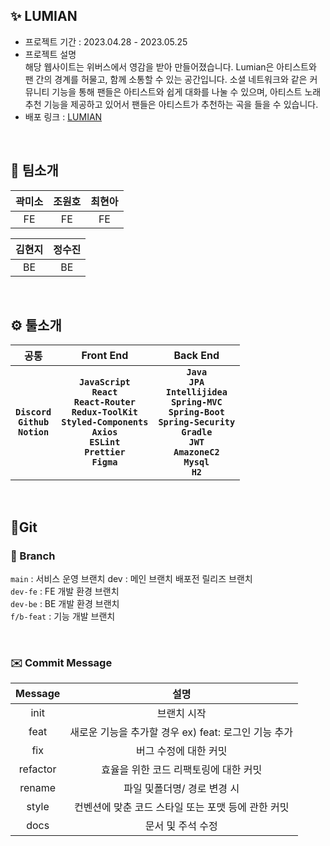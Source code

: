 ## ✨ LUMIAN

- 프로젝트 기간 : 2023.04.28 - 2023.05.25
- 프로젝트 설명<br>
  해당 웹사이트는 위버스에서 영감을 받아 만들어졌습니다. Lumian은 아티스트와 팬 간의 경계를 허물고, 함께 소통할 수 있는 공간입니다. 소셜 네트워크와 같은 커뮤니티 기능을 통해 팬들은 아티스트와 쉽게 대화를 나눌 수 있으며, 아티스트 노래 추천 기능을 제공하고 있어서 팬들은 아티스트가 추천하는 곡을 들을 수 있습니다.
- 배포 링크 : <a href ="http://lumian-project.s3-website.ap-northeast-2.amazonaws.com" target = "_blank" > LUMIAN </a>

</br>

## 🎵 팀소개
| 곽미소 | 조원호 | 최현아 |
|:--------:| :--------: | :--------: |
| FE | FE | FE | 

| 김현지 | 정수진 |
|:--------:| :--------: |
| BE | BE |

</br>

## ⚙️ 툴소개

|                     공통                      |                                                                                Front End                                                                                |                                                                                            Back End                                                                                            |
| :-------------------------------------------: | :---------------------------------------------------------------------------------------------------------------------------------------------------------------------: | :--------------------------------------------------------------------------------------------------------------------------------------------------------------------------------------------: |
| **`Discord`**<br>**`Github`**<br>**`Notion`** | **`JavaScript`**<br>**`React`**<br>**`React-Router`**<br>**`Redux-ToolKit`**<br>**`Styled-Components`**<br>**`Axios`**<br>**`ESLint`**<br>**`Prettier`**<br>**`Figma`** | **`Java`**<br>**`JPA`**<br>**`Intellijidea`**<br>**`Spring-MVC`**<br>**`Spring-Boot`**<br>**`Spring-Security`**<br>**`Gradle`**<br>**`JWT`**<br>**`AmazoneC2`**<br>**`Mysql`**<br>**`H2`**<br> |

</br>

## 📎Git

### 🌲 Branch

`main` : 서비스 운영 브랜치 dev : 메인 브랜치 배포전 릴리즈 브랜치
</br>
`dev-fe` : FE 개발 환경 브랜치
</br>
`dev-be` : BE 개발 환경 브랜치
</br>
`f/b-feat` : 기능 개발 브랜치

</br>

### ✉️ Commit Message

| Message  |                         설명                         |
| :------: | :--------------------------------------------------: |
|   init   |                     브랜치 시작                      |
|   feat   | 새로운 기능을 추가할 경우 ex) feat: 로그인 기능 추가 |
|   fix    |                버그 수정에 대한 커밋                 |
| refactor |        효율을 위한 코드 리팩토링에 대한 커밋         |
|  rename  |             파일 및폴더명/ 경로 변경 시              |
|  style   |  컨벤션에 맞춘 코드 스타일 또는 포맷 등에 관한 커밋  |
|   docs   |                  문서 및 주석 수정                   |

</br>
